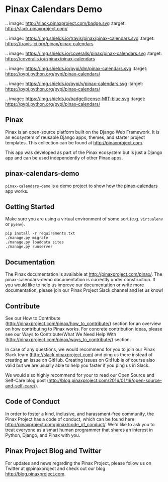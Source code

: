 Pinax Calendars Demo
=====================

.. image:: http://slack.pinaxproject.com/badge.svg
    :target: http://slack.pinaxproject.com/

.. image:: https://img.shields.io/travis/pinax/pinax-calendars.svg
    :target: https://travis-ci.org/pinax/pinax-calendars

.. image:: https://img.shields.io/coveralls/pinax/pinax-calendars.svg
    :target: https://coveralls.io/r/pinax/pinax-calendars

.. image:: https://img.shields.io/pypi/dm/pinax-calendars.svg
    :target:  https://pypi.python.org/pypi/pinax-calendars/

.. image:: https://img.shields.io/pypi/v/pinax-calendars.svg
    :target:  https://pypi.python.org/pypi/pinax-calendars/

.. image:: https://img.shields.io/badge/license-MIT-blue.svg
    :target:  https://pypi.python.org/pypi/pinax-calendars/
    
Pinax
------

Pinax is an open-source platform built on the Django Web Framework. It is an ecosystem of reusable Django apps, themes, and starter project templates. 
This collection can be found at http://pinaxproject.com.

This app was developed as part of the Pinax ecosystem but is just a Django app and can be used independently of other Pinax apps.


pinax-calendars-demo
---------------------

`pinax-calendars-demo` is a demo project to show how the [pinax-calendars](https://github.com/pinax/pinax-calendars) app works.


Getting Started
---------------

Make sure you are using a virtual environment of some sort (e.g. `virtualenv` or
`pyenv`).

```
pip install -r requirements.txt
./manage.py migrate
./manage.py loaddata sites
./manage.py runserver
```


Documentation
----------------

The Pinax documentation is available at http://pinaxproject.com/pinax/. The pinax-calendars-demo documentation is currently under construction. If you would like to help us improve our documentation or write more documentation, please join our Pinax Project Slack channel and let us know!


Contribute
----------------

See our How to Contribute (http://pinaxproject.com/pinax/how_to_contribute/) section for an overview on how contributing to Pinax works. For concrete contribution ideas, please see our Ways to Contribute/What We Need Help With (http://pinaxproject.com/pinax/ways_to_contribute/) section.

In case of any questions, we would recommend for you to join our Pinax Slack team (http://slack.pinaxproject.com) and ping us there instead of creating an issue on GitHub. Creating issues on GitHub is of course also valid but we are usually able to help you faster if you ping us in Slack.

We would also highly recommend for your to read our Open Source and Self-Care blog post (http://blog.pinaxproject.com/2016/01/19/open-source-and-self-care/).  


Code of Conduct
-----------------

In order to foster a kind, inclusive, and harassment-free community, the Pinax Project has a code of conduct, which can be found here  http://pinaxproject.com/pinax/code_of_conduct/. 
We'd like to ask you to treat everyone as a smart human programmer that shares an interest in Python, Django, and Pinax with you.



Pinax Project Blog and Twitter
-------------------------------

For updates and news regarding the Pinax Project, please follow us on Twitter at @pinaxproject and check out our blog http://blog.pinaxproject.com.


